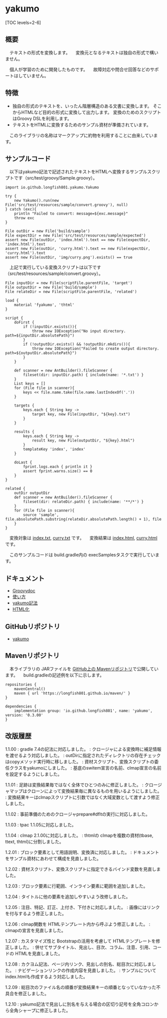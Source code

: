 # yakumo

[TOC levels=2-6]

## 概要

　テキストの形式を変換します。
　変換元となるテキストは独自の形式で構いません。

　個人が学習のために開発したものです。
　故障対応や問合せ回答などのサポートはしていません。

## 特徴

* 独自の形式のテキストを、いったん階層構造のある文書に変換します。
  そこからHTMLなど目的の形式に変換して出力します。
  変換のためのスクリプトはGroovy DSLを利用します。
* テキストをHTMLに変換するためのサンプル資材が準備されています。

　このライブラリの名称はマークアップに約物を利用することに由来しています。

## サンプルコード

　以下はyakumo記法で記述されたテキストをHTMLへ変換するサンプルスクリプトです（src/test/groovy/Sample.groovy）。

```
import io.github.longfish801.yakumo.Yakumo

try {
	new Yakumo().run(new File('src/test/resources/sample/convert.groovy'), null)
} catch (exc){
	println "Failed to convert: message=${exc.message}"
	throw exc
}

File outDir = new File('build/sample')
File expectDir = new File('src/test/resources/sample/expected')
assert new File(outDir, 'index.html').text == new File(expectDir, 'index.html').text
assert new File(outDir, 'curry.html').text == new File(expectDir, 'curry.html').text
assert new File(outDir, 'img/curry.png').exists() == true
```

　上記で実行している変換スクリプトは以下です（src/test/resources/sample/convert.groovy）。

```
File inputDir = new File(scriptFile.parentFile, 'target')
File outputDir = new File('build/sample')
File relateDir = new File(scriptFile.parentFile, 'related')

load {
	material 'fyakumo', 'thtml'
}

script {
	doFirst {
		if (!inputDir.exists()){
			throw new IOException("No input directory. path=${inputDir.absolutePath}")
		}
		if (!outputDir.exists() && !outputDir.mkdirs()){
			throw new IOException("Failed to create output directory. path=${outputDir.absolutePath}")
		}
	}
	
	def scanner = new AntBuilder().fileScanner {
		fileset(dir: inputDir.path) { include(name: '*.txt') }
	}
	List keys = []
	for (File file in scanner){
		keys << file.name.take(file.name.lastIndexOf('.'))
	}
	
	targets {
		keys.each { String key ->
			target key, new File(inputDir, "${key}.txt")
		}
	}
	
	results {
		keys.each { String key ->
			result key, new File(outputDir, "${key}.html")
		}
		templateKey 'index', 'index'
	}
	
	doLast {
		fprint.logs.each { println it }
		assert fprint.warns.size() == 0
	}
}

related {
	outDir outputDir
	def scanner = new AntBuilder().fileScanner {
		fileset(dir: relateDir.path) { include(name: '**/*') }
	}
	for (File file in scanner){
		source 'sample', file.absolutePath.substring(relateDir.absolutePath.length() + 1), file
	}
}
```

　変換対象は [index.txt](https://github.com/longfish801/yakumo/tree/master/src/test/resources/sample/target/index.txt), [curry.txt](https://github.com/longfish801/yakumo/tree/master/src/test/resources/sample/target/curry.txt) です。
　変換結果は [index.html](https://github.com/longfish801/yakumo/tree/master/src/test/resources/sample/expected/index.html), [curry.html](https://github.com/longfish801/yakumo/tree/master/src/test/resources/sample/expected/curry.html) です。

　このサンプルコードは build.gradle内の execSamplesタスクで実行しています。

## ドキュメント

* [Groovydoc](groovydoc/)
* [使い方](howto.html)
* [yakumo記法](fyakumo.html)
* [HTML化](thtml.html)

## GitHubリポジトリ

* [yakumo](https://github.com/longfish801/yakumo)

## Mavenリポジトリ

　本ライブラリの JARファイルを [GitHub上の Mavenリポジトリ](https://github.com/longfish801/maven)で公開しています。
　build.gradleの記述例を以下に示します。

```
repositories {
	mavenCentral()
	maven { url 'https://longfish801.github.io/maven/' }
}

dependencies {
	implementation group: 'io.github.longfish801', name: 'yakumo', version: '0.3.00'
}
```

## 改版履歴

1.1.00
: gradle 7.4の記法に対応しました。
: クロージャによる変換時に補足情報を渡せるよう対応しました。
: outDirに指定されたディレクトリの存在チェックはcopyメソッド実行時に移しました。
: 資材スクリプト、変換スクリプトの委任クラスをyakumoにしました。
: 基底のswitem宣言の名前、clmap宣言の名前を設定するようにしました。

1.1.01
: 足跡は変換結果毎ではなく全体でひとつのみに修正しました。
: クロージャマップはクローンによって変換結果毎に異なるものを用いるようにしました。
: 変換結果キーはclmapスクリプトに引数ではなく大域変数として渡すよう修正しました。

1.1.02
: 事前準備のためのクロージャprepare#dfltの実行に対応しました。

1.1.03
: tpac 1.1.05に対応しました。

1.1.04
: clmap 2.1.00に対応しました。
: thtmlの clmapを複数の資材(tbase, ttext, thtml)に分割しました。

1.2.01
: ブロック要素として用語説明、変換済に対応しました。
: ドキュメントをサンプル資材にあわせて構成を見直しました。

1.2.02
: 資材スクリプト、変換スクリプトに指定できるバインド変数を見直しました。

1.2.03
: ブロック要素に行範囲、インライン要素に範囲を追加しました。

1.2.04
: タイトルに他の要素を追加しやすいよう改修しました。

1.2.05
: 注目、特記、訂正、上付き、下付きに対応しました。
: 画像にはリンクを付与するよう修正しました。

1.2.06
: clmap関数を HTMLテンプレート内から呼ぶよう修正しました。
: clmapの宣言を見直しました。

1.2.07
: カスタマイズ性と Bootstrapの活用を考慮して HTMLテンプレートを修正しました。
: 併せてサブタイトル、見出し、目次、コラム、注意、引用、コードの HTMLを見直しました。

1.2.08
: カクヨム記法、ページ内リンク、見出しの別名、総目次に対応しました。
: ナビゲーションリンクの作成内容を見直しました。
: サンプルについて index.htmlも作成するよう対応しました。

1.2.09
: 総目次のファイル名の順番が変換結果キーの順番となっていなかった不具合を修正しました。

1.2.10
: yakumo記法で見出しに別名を与える場合の区切り記号を全角コロンから全角シャープに修正しました。
